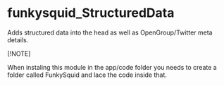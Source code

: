 # funkysquid_StructuredData

Adds structured data into the head as well as OpenGroup/Twitter meta details.

[!NOTE]

When instaling this module in the app/code folder you needs to create a folder called FunkySquid and lace the code inside that.
